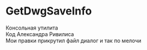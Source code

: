 # GetDwgSaveInfo
Консольная утилита\
Код Александра Ривилиса\
Мои правки прикрутил файл диалог и так по мелочи
